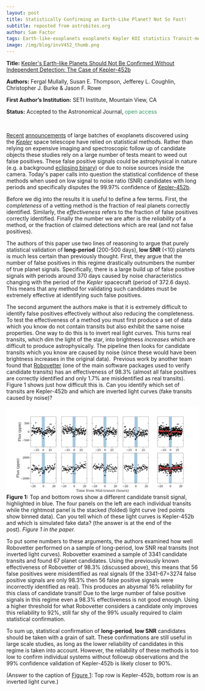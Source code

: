 ```yaml
---
layout: post
title: Statistically Confirming an Earth-Like Planet? Not So Fast!
subtitle: reposted from astrobites.org
author: Sam Factor
tags: Earth-like-exoplanets exoplanets Kepler KOI statistics Transit-method transiting-planets transits
image: /img/blog/invV452_thumb.png
---
```

<strong>Title:</strong> <a href="https://arxiv.org/abs/1803.11307">Kepler's Earth-like Planets Should Not Be Confirmed Without Independent Detection: The Case of Kepler-452b</a>

<strong>Authors:</strong> Fergal Mullally, Susan E. Thompson, Jefferey L. Coughlin, Christopher J. Burke &amp; Jason F. Rowe

<strong>First Author’s Institution:</strong> SETI Institute, Mountain View, CA

<strong>Status:</strong> Accepted to the Astronomical Journal, <span style="font-weight: 400; color: #339966;">open access</span>

&nbsp;

<a href="https://astrobites.org/2014/03/14/hundreds-of-new-planets-announced/">Recent</a> <a href="https://astrobites.org/2016/05/18/the-gruntwork-behind-keplers-new-batch-of-exoplanets/">announcements</a> of large batches of exoplanets discovered using the <a href="https://www.nasa.gov/mission_pages/kepler/main/index.html"><em>Kepler</em></a> space telescope have relied on statistical methods. Rather than relying on expensive imaging and spectroscopic follow up of candidate objects these studies rely on a large number of tests meant to weed out false positives. These false positive signals could be astrophysical in nature (e.g. a background <a href="http://www.physics.sfasu.edu/astro/ebstar/ebstar.html">eclipsing binary</a>) or due to noise sources inside the camera. Today's paper calls into question the statistical confidence of these methods when used on low signal to noise ratio (SNR) candidates with long periods and specifically disputes the 99.97% confidence of <a href="https://astrobites.org/2015/08/03/have-we-really-found-earth-2-0/">Kepler-452b</a>.

Before we dig into the results it is useful to define a few terms. First, the <em>completeness</em> of a vetting method is the fraction of real planets correctly identified. Similarly, the <em>effectiveness</em> refers to the fraction of false positives correctly identified. Finally the number we are after is the <em>reliability</em> of a method, or the fraction of claimed detections which are real (and not false positives).

The authors of this paper use two lines of reasoning to argue that purely statistical validation of <strong>long-period</strong> (200-500 days),<strong> low SNR</strong> (&lt;10) planets is much less certain than previously thought. First, they argue that the number of false positives in this regime drastically outnumbers the number of true planet signals. Specifically, there is a large build up of false positive signals with periods around 370 days caused by noise characteristics changing with the period of the <em>Kepler</em> spacecraft (period of 372.6 days). This means that any method for validating such candidates must be extremely effective at identifying such false positives.

The second argument the authors make is that it is extremely difficult to identify false positives effectively without also reducing the completeness. To test the effectiveness of a method you must first produce a set of data which you know do not contain transits but also exhibit the same noise properties. One way to do this is to invert real light curves. This turns real transits, which dim the light of the star, into brightness <em>increases</em> which are difficult to produce astrophysically. The pipeline then looks for candidate transits which you know are caused by noise (since these would have been brightness increases in the original data).  Previous work by another team found that <a href="https://software.nasa.gov/software/ARC-17981-1">Robovetter</a> (one of the main software packages used to verify candidate transits) has an effectiveness of 98.3% (almost all false positives are correctly identified and only 1.7% are misidentified as real transits). Figure 1 shows just how difficult this is. Can you identify which set of transits are Kepler-452b and which are inverted light curves (fake transits caused by noise)?

<div class="image">
<img src="/img/blog/invV452.png"/>
<div class="caption"><strong>Figure 1:</strong> Top and bottom rows show a different candidate transit signal, highlighted in blue. The four panels on the left are each individual transits while the rightmost panel is the stacked (folded) light curve (red points show binned data). Can you tell which of these light curves is Kepler-452b and which is simulated fake data? (the answer is at the end of the post). <em>Figure 1 in the paper.</em></div>
</div>

To put some numbers to these arguments, the authors examined how well Robovetter performed on a sample of long-period, low SNR real transits (not inverted light curves). Robovetter examined a sample of 3341 candidate transits and found 67 planet candidates. Using the previously known effectiveness of Robovetter of 98.3% (discussed above), this means that 56 false positives were misidentified as real signals (If the 3341-67=3274 false positive signals are only 98.3% then 56 false positive signals were incorrectly identified as real). This produces an abysmal 16% reliability for this class of candidate transit! Due to the large number of false positive signals in this regime even a 98.3% effectiveness is not good enough. Using a higher threshold for what Robovetter considers a candidate only improves this reliability to 92%, still far shy of the 99% usually required to claim statistical confirmation.

To sum up, statistical confirmation of <strong>long-period</strong>, <strong>low SNR</strong> candidates should be taken with a grain of salt. These confirmations are still useful in large scale studies, as long as the lower reliability of candidates in this regime is taken into account. However, the reliability of these methods is too low to confirm individual systems without followup observations and the 99% confidence validation of Kepler-452b is likely closer to 90%.

(Answer to the caption of <a href="#transit_comparison">Figure 1</a>: Top row is Kepler-452b, bottom row is an inverted light curve.)
